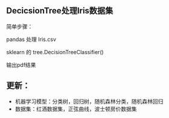 ## DecicsionTree处理Iris数据集
简单步骤：

pandas 处理 Iris.csv

sklearn 的 tree.DecisionTreeClassifier()

输出pdf结果

## 更新：
* 机器学习模型：分类树，回归树，随机森林分类，随机森林回归
* 数据集：红酒数据集，正弦曲线，波士顿房价数据集
